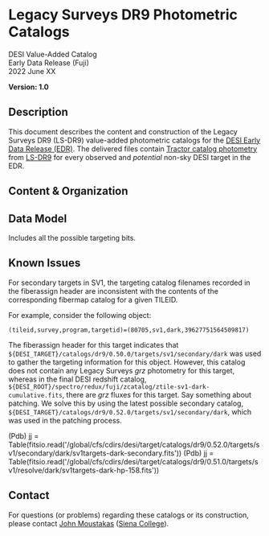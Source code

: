 Legacy Surveys DR9 Photometric Catalogs
=======================================

DESI Value-Added Catalog  
Early Data Release (Fuji)  
2022 June XX  

**Version: 1.0**

Description
-----------

This document describes the content and construction of the Legacy Surveys DR9
(LS-DR9) value-added photometric catalogs for the [DESI Early Data Release
(EDR)](https://data.desi.lbl.gov/public/edr). The delivered files contain
[Tractor catalog
photometry](https://www.legacysurvey.org/dr9/description/#tractor-catalogs-1)
from [LS-DR9](https://www.legacysurvey.org/dr9/description) for every observed
and *potential* non-sky DESI target in the EDR.

Content & Organization
----------------------

Data Model
----------

Includes all the possible targeting bits.


Known Issues
------------

For secondary targets in SV1, the targeting catalog filenames recorded in the
fiberassign header are inconsistent with the contents of the corresponding
fibermap catalog for a given TILEID.

For example, consider the following object:

```
(tileid,survey,program,targetid)=(80705,sv1,dark,39627751564509817)
```

The fiberassign header for this target indicates that
`${DESI_TARGET}/catalogs/dr9/0.50.0/targets/sv1/secondary/dark` was used to
gather the targeting information for this object. However, this catalog does not
contain any Legacy Surveys *grz* photometry for this target, whereas in the
final DESI redshift catalog,
`${DESI_ROOT}/spectro/redux/fuji/zcatalog/ztile-sv1-dark-cumulative.fits`, there
are *grz* fluxes for this target. Say something about patching. We solve this by
using the latest possible secondary catalog,
`${DESI_TARGET}/catalogs/dr9/0.52.0/targets/sv1/secondary/dark`, which was used
in the patching process.




(Pdb) jj = Table(fitsio.read('/global/cfs/cdirs/desi/target/catalogs/dr9/0.52.0/targets/sv1/secondary/dark/sv1targets-dark-secondary.fits'))
(Pdb) jj = Table(fitsio.read('/global/cfs/cdirs/desi/target/catalogs/dr9/0.51.0/targets/sv1/resolve/dark/sv1targets-dark-hp-158.fits'))



Contact
-------

For questions (or problems) regarding these catalogs or its construction, please
contact [John Moustakas](jmoustakas@siena.edu) ([Siena
College](https://siena.edu)).


